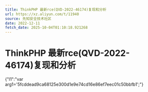 ```yaml
---
title: ThinkPHP 最新rce(QVD-2022-46174)复现和分析
url: https://xz.aliyun.com/t/11940
source: 先知安全技术社区
date: 2022-12-11
fetch_date: 2025-10-04T01:10:18.921268
---
```


# ThinkPHP 最新rce(QVD-2022-46174)复现和分析

{"l1":"var arg1='5fcddead9ca68125e300d1e9e74cd16e86ef7eec01c50bbfb1';"}